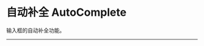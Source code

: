 # 自动补全 AutoComplete

输入框的自动补全功能。

---

<script setup>
import AutoBasicUse from "./component/auto-basic-use.md"
import AutoStrict from "./component/auto-strict.md"
import AutoFooter from "./component/auto-footer.md"
import AutoApi from "./component/auto-api.md"
import AutoTip from "./component/auto-tip.md"
</script>

<client-only>
<auto-basic-use />
<auto-strict />
<auto-footer />
</client-only>
<auto-api />
<auto-tip />
